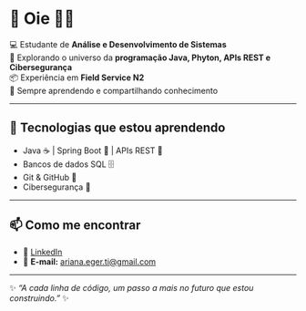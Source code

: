 # 👋 Oie 👨‍💻

💻 Estudante de **Análise e Desenvolvimento de Sistemas**  
🚀 Explorando o universo da **programação Java, Phyton, APIs REST e Cibersegurança**  
📦 Experiência em **Field Service N2**  
🌱 Sempre aprendendo e compartilhando conhecimento  

---

## 🚀 Tecnologias que estou aprendendo
- Java ☕ | Spring Boot 🌱 | APIs REST 🔗  
- Bancos de dados SQL 🗄️  
- Git & GitHub 🐙  
- Cibersegurança 🔐  

---

## 📫 Como me encontrar
- 💼 [LinkedIn](https://www.linkedin.com/in/ariana-eger/)  
- 📧 **E-mail:** ariana.eger.ti@gmail.com

---

✨ *“A cada linha de código, um passo a mais no futuro que estou construindo.”* ✨
